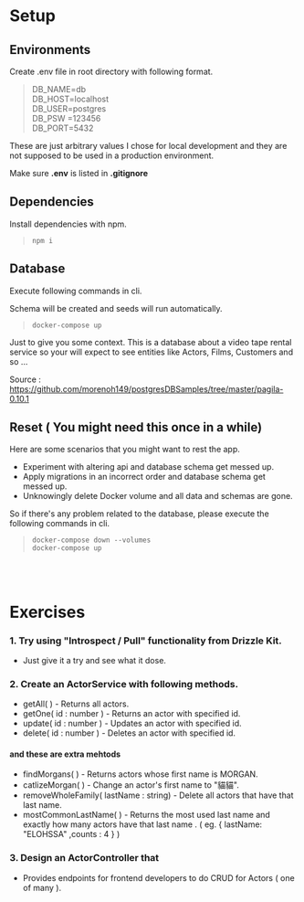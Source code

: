# Setup

## Environments

Create .env file in root directory with following format.

> DB_NAME=db  
> DB_HOST=localhost  
> DB_USER=postgres  
> DB_PSW =123456  
> DB_PORT=5432

These are just arbitrary values I chose for local development and they are not supposed to be used in a production environment.

Make sure **.env** is listed in **.gitignore**

## Dependencies

Install dependencies with npm.

> `npm i`

## Database

Execute following commands in cli.

Schema will be created and seeds will run automatically.

> `docker-compose up`

Just to give you some context. This is a database about a video tape rental service so your will expect to see entities like Actors, Films, Customers and so ...

Source : https://github.com/morenoh149/postgresDBSamples/tree/master/pagila-0.10.1

## Reset ( You might need this once in a while)

Here are some scenarios that you might want to rest the app.

- Experiment with altering api and database schema get messed up.
- Apply migrations in an incorrect order and database schema get messed up.
- Unknowingly delete Docker volume and all data and schemas are gone.

So if there's any problem related to the database, please execute the following commands in cli.

> `docker-compose down --volumes`  
> `docker-compose up`

<br/>
<br/>

# Exercises

### 1. Try using "Introspect / Pull" functionality from Drizzle Kit.

- Just give it a try and see what it dose.

### 2. Create an ActorService with following methods.

- getAll( ) - Returns all actors.
- getOne( id : number ) - Returns an actor with specified id.
- update( id : number ) - Updates an actor with specified id.
- delete( id : number ) - Deletes an actor with specified id.

#### and these are extra mehtods

- findMorgans( ) - Returns actors whose first name is MORGAN.
- catlizeMorgan( ) - Change an actor's first name to "貓貓".
- removeWholeFamily( lastName : string) - Delete all actors that have that last name.
- mostCommonLastName( ) - Returns the most used last name and exactly how many actors have that last name . ( eg. { lastName: "ELOHSSA" ,counts : 4 } )

### 3. Design an ActorController that

- Provides endpoints for frontend developers to do CRUD for Actors ( one of many ).
